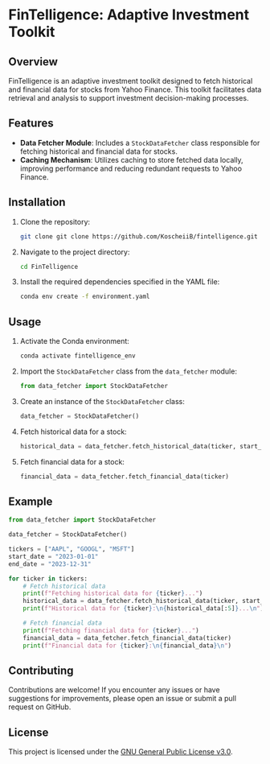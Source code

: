 # FinTelligence: Adaptive Investment Toolkit

## Overview

FinTelligence is an adaptive investment toolkit designed to fetch historical and financial data for stocks from Yahoo Finance. This toolkit facilitates data retrieval and analysis to support investment decision-making processes.

## Features

- **Data Fetcher Module**: Includes a `StockDataFetcher` class responsible for fetching historical and financial data for stocks.
- **Caching Mechanism**: Utilizes caching to store fetched data locally, improving performance and reducing redundant requests to Yahoo Finance.

## Installation

1. Clone the repository:

   ```bash
   git clone git clone https://github.com/KoscheiiB/fintelligence.git

   ```

2. Navigate to the project directory:

   ```bash
   cd FinTelligence
   ```

3. Install the required dependencies specified in the YAML file:

   ```bash
   conda env create -f environment.yaml
   ```

## Usage

1. Activate the Conda environment:

   ```bash
   conda activate fintelligence_env
   ```

2. Import the `StockDataFetcher` class from the `data_fetcher` module:

   ```python
   from data_fetcher import StockDataFetcher
   ```

3. Create an instance of the `StockDataFetcher` class:

   ```python
   data_fetcher = StockDataFetcher()
   ```

4. Fetch historical data for a stock:

   ```python
   historical_data = data_fetcher.fetch_historical_data(ticker, start_date, end_date)
   ```

5. Fetch financial data for a stock:

   ```python
   financial_data = data_fetcher.fetch_financial_data(ticker)
   ```

## Example

```python
from data_fetcher import StockDataFetcher

data_fetcher = StockDataFetcher()

tickers = ["AAPL", "GOOGL", "MSFT"]
start_date = "2023-01-01"
end_date = "2023-12-31"

for ticker in tickers:
    # Fetch historical data
    print(f"Fetching historical data for {ticker}...")
    historical_data = data_fetcher.fetch_historical_data(ticker, start_date, end_date)
    print(f"Historical data for {ticker}:\n{historical_data[:5]}...\n")

    # Fetch financial data
    print(f"Fetching financial data for {ticker}...")
    financial_data = data_fetcher.fetch_financial_data(ticker)
    print(f"Financial data for {ticker}:\n{financial_data}\n")
```

## Contributing

Contributions are welcome! If you encounter any issues or have suggestions for improvements, please open an issue or submit a pull request on GitHub.

## License

This project is licensed under the [GNU General Public License v3.0](LICENSE).
